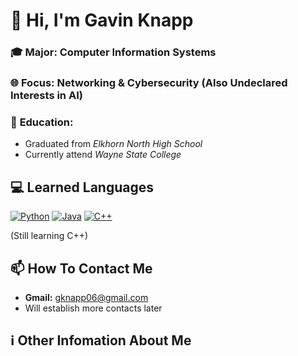 # 👋 Hi, I'm Gavin Knapp

### 🎓 **Major:** Computer Information Systems  
### 🌐 **Focus:** Networking & Cybersecurity (Also Undeclared Interests in AI)
### 🏫 **Education:**
- Graduated from *Elkhorn North High School*
- Currently attend *Wayne State College*

## 💻 Learned Languages
[![Python](https://img.shields.io/badge/Python-3776AB?logo=python&logoColor=fff)](#)
[![Java](https://img.shields.io/badge/Java-%23ED8B00.svg?logo=openjdk&logoColor=white)](#)
[![C++](https://img.shields.io/badge/C++-%2300599C.svg?logo=c%2B%2B&logoColor=white)](#) 

(Still learning C++)

## 📫 How To Contact Me 
- **Gmail:** gknapp06@gmail.com
- Will establish more contacts later

## ℹ️ Other Infomation About Me

